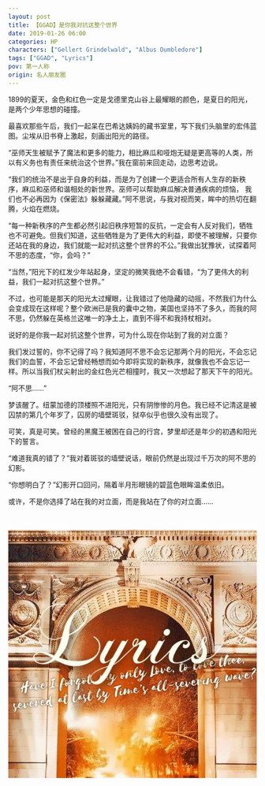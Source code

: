 ```yaml
---
layout: post
title: 【GGAD】是你我对抗这整个世界
date: 2019-01-26 06:00
categories: HP
characters: ["Gellert Grindelwald", "Albus Dumbledore"]
tags: ["GGAD", "Lyrics"]
pov: 第一人称
origin: 名人朋友圈
---
```


1899的夏天，金色和红色一定是戈德里克山谷上最耀眼的颜色，是夏日的阳光，是两个少年思想的碰撞。

最喜欢那些午后，我们一起呆在巴希达姨妈的藏书室里，写下我们头脑里的宏伟蓝图。尘埃从旧书脊上激起，刻画出阳光的路径。

“巫师天生被赋予了魔法和更多的能力，相比麻瓜和哑炮无疑是更高等的人类，所以有义务也有责任来统治这个世界。”我在窗前来回走动，边思考边说。

“我们的统治不是出于自身的利益，而是为了创建一个更适合所有人生存的新秩序，麻瓜和巫师和谐相处的新世界。巫师可以帮助麻瓜解决普通疾病的烦恼， 我们也不必再因为《保密法》躲躲藏藏。”阿不思说，与我对视而笑，眸中的热切在翻腾，火焰在燃烧。

“每一种新秩序的产生都必然引起旧秩序短暂的反抗，一定会有人反对我们，牺牲也不可避免。但我们知道，这些牺牲是为了更伟大的利益，即使不被理解，只要你还站在我的身边，我们就能一起对抗这整个世界的不公。”我做出犹豫状，试探着阿不思的态度，“你，会吗？”

“当然，”阳光下的红发少年站起身，坚定的微笑我绝不会看错，“为了更伟大的利益，我们一起对抗这整个世界。”

不过，也可能是那天的阳光太过耀眼，让我错过了他隐藏的动摇，不然我们为什么会变成现在这样呢？整个欧洲已是我的囊中之物，美国也坚持不了多久，而我的阿不思，仍然躲在英格兰这唯一的净土上，直到不得不和我持杖相对。

说好的是你我一起对抗这整个世界，可为什么现在你站到了我的对立面？

我们发过誓的，你不记得了吗？我知道阿不思不会忘记那两个月的阳光，不会忘记我们的血誓，不会忘记曾经畅想而如今即将实现的新秩序，就像我也不会忘记一样。所以当我们杖尖射出的金红色光芒相撞时，我又一次想起了那天下午的阳光。

“阿不思……”

梦该醒了。纽蒙加德的顶楼照不进阳光，只有阴惨惨的月色。我已经不记清这是被囚禁的第几个年岁了，囚房的墙壁斑驳，狱卒似乎也很久没有出现了。

可笑，真是可笑。曾经的黑魔王被困在自己的行宫，梦里却还是年少的初遇和阳光下的誓言。

“难道我真的错了？”我对着斑驳的墙壁说话，眼前仍然是出现过千万次的阿不思的幻影。

“你想明白了？”幻影开口回问，隔着半月形眼镜的碧蓝色眼眸温柔依旧。

或许，不是你选择了站在我的对立面，而是我站在了你的对立面……

<br><br>
![](/assets/images/mrpyq/2019-01-26-Lyrics.jpg)